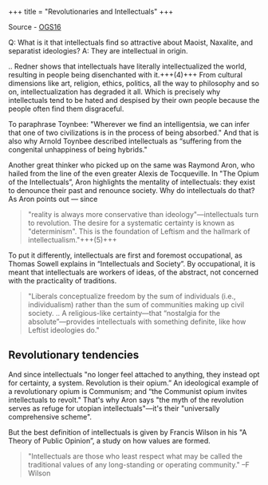+++
title = "Revolutionaries and Intellectuals"
+++

Source - [OGS16](https://twitter.com/OGSaffron/status/796270938195165185)

Q: What is it that intellectuals find so attractive about Maoist, Naxalite, and separatist ideologies? A: They are intellectual in origin.

.. Redner shows that intellectuals have literally intellectualized the world, resulting in people being disenchanted with it.+++(4)+++ From cultural dimensions like art, religion, ethics, politics, all the way to philosophy and so on, intellectualization has degraded it all. Which is precisely why intellectuals tend to be hated and despised by their own people because the people often find them disgraceful. 

To paraphrase Toynbee: "Wherever we find an intelligentsia, we can infer that one of two civilizations is in the process of being absorbed." And that is also why Arnold Toynbee described intellectuals as “suffering from the congenital unhappiness of being hybrids."  

Another great thinker who picked up on the same was Raymond Aron, who hailed from the line of the even greater Alexis de Tocqueville. In "The Opium of the Intellectuals”, Aron highlights the mentality of intellectuals: they exist to denounce their past and renounce society. Why do intellectuals do that? As Aron points out — since

> "reality is always more conservative than ideology"—intellectuals turn to revolution. The desire for a systematic certainty is known as "determinism". This is the foundation of Leftism and the hallmark of intellectualism."+++(5)+++


To put it differently, intellectuals are first and foremost occupational, as Thomas Sowell explains in “Intellectuals and Society”. By occupational, it is meant that intellectuals are workers of ideas, of the abstract, not concerned with the practicality of traditions.

> "Liberals conceptualize freedom by the sum of individuals (i.e., individualism) rather than the sum of communities making up civil society. .. A religious-like certainty—that “nostalgia for the absolute”—provides intellectuals with something definite, like how Leftist ideologies do."

## Revolutionary tendencies
And since intellectuals "no longer feel attached to anything, they instead opt for certainty, a system. Revolution is their opium.” An ideological example of a revolutionary opium is Communism; and “the Communist opium invites intellectuals to revolt." That's why Aron says "the myth of the revolution serves as refuge for utopian intellectuals"—it's their "universally comprehensive scheme".


But the best definition of intellectuals is given by Francis Wilson in his "A Theory of Public Opinion”, a study on how values are formed.

> "Intellectuals are those who least respect what may be called the traditional values of any long-standing or operating community." –F Wilson  
